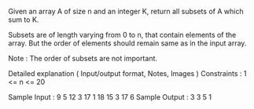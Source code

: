 Given an array A of size n and an integer K, return all subsets of A which sum to K.

Subsets are of length varying from 0 to n, that contain elements of the array. But the order of elements should remain same as in the input array.


Note :
The order of subsets are not important.


Detailed explanation ( Input/output format, Notes, Images )
Constraints :
1 <= n <= 20

Sample Input :
9 
5 12 3 17 1 18 15 3 17 
6
Sample Output :
3 3
5 1


